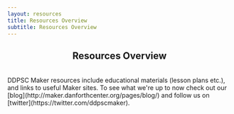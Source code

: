 ```yaml
---
layout: resources
title: Resources Overview
subtitle: Resources Overview
---
```

<h2 align="center">Resources Overview</h2>

<br>
DDPSC Maker resources include educational materials (lesson plans etc.), and links to useful Maker sites. To see what we're up to now check out our [blog](http://maker.danforthcenter.org/pages/blog/) and follow us on [twitter](https://twitter.com/ddpscmaker).
</br>


